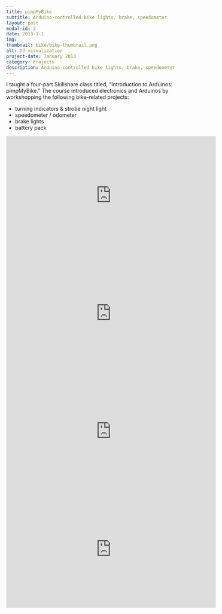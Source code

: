 ```yaml
---
title: pimpMyBike
subtitle: Arduino-controlled bike lights, brake, speedometer
layout: post
modal-id: 2
date: 2013-1-1
img:
thumbnail: bike/bike-thumbnail.png
alt: D3 visualization
project-date: January 2013
category: Projects
description: Arduino-controlled bike lights, brake, speedometer
---
```


I taught a four-part Skillshare class titled, “Introduction to Arduinos: pimpMyBike.” The course introduced electronics and Arduinos by workshopping the following bike-related projects:

* turning indicators & strobe night light
* speedometer / odometer
* brake lights
* battery pack

<div class="embed-responsive embed-responsive-16by9">
<iframe width="560" height="315" src="https://www.youtube.com/embed/O5YYsm_BqJQ" frameborder="0" allow="autoplay; encrypted-media" allowfullscreen></iframe>
</div>

<div class="embed-responsive embed-responsive-16by9">
<iframe width="560" height="315" src="https://www.youtube.com/embed/Cw8ulMPKZUk" frameborder="0" allow="autoplay; encrypted-media" allowfullscreen></iframe>
</div>

<div class="embed-responsive embed-responsive-16by9">
<iframe width="560" height="315" src="https://www.youtube.com/embed/u0HcXu4HCrY" frameborder="0" allow="autoplay; encrypted-media" allowfullscreen></iframe>
</div>

<div class="embed-responsive embed-responsive-16by9">
<iframe width="560" height="315" src="https://www.youtube.com/embed/jxSlNXZzD5A" frameborder="0" allow="autoplay; encrypted-media" allowfullscreen></iframe>
</div>
